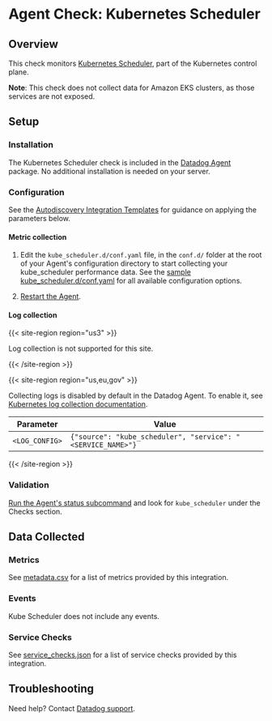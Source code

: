 # Agent Check: Kubernetes Scheduler

## Overview

This check monitors [Kubernetes Scheduler][1], part of the Kubernetes control plane.

**Note**: This check does not collect data for Amazon EKS clusters, as those services are not exposed.

## Setup

### Installation

The Kubernetes Scheduler check is included in the [Datadog Agent][2] package.
No additional installation is needed on your server.

### Configuration

See the [Autodiscovery Integration Templates][9] for guidance on applying the parameters below.

#### Metric collection

1. Edit the `kube_scheduler.d/conf.yaml` file, in the `conf.d/` folder at the root of your Agent's configuration directory to start collecting your kube_scheduler performance data. See the [sample kube_scheduler.d/conf.yaml][2] for all available configuration options.

2. [Restart the Agent][3].

#### Log collection

{{< site-region region="us3" >}}

Log collection is not supported for this site.

{{< /site-region >}}

{{< site-region region="us,eu,gov" >}}

Collecting logs is disabled by default in the Datadog Agent. To enable it, see [Kubernetes log collection documentation][10].

| Parameter      | Value                                     |
|----------------|-------------------------------------------|
| `<LOG_CONFIG>` | `{"source": "kube_scheduler", "service": "<SERVICE_NAME>"}` |

{{< /site-region >}}

### Validation

[Run the Agent's status subcommand][6] and look for `kube_scheduler` under the Checks section.

## Data Collected

### Metrics

See [metadata.csv][7] for a list of metrics provided by this integration.

### Events

Kube Scheduler does not include any events.

### Service Checks

See [service_checks.json][11] for a list of service checks provided by this integration.

## Troubleshooting

Need help? Contact [Datadog support][8].


[1]: https://kubernetes.io/docs/reference/command-line-tools-reference/kube-scheduler
[2]: https://github.com/DataDog/integrations-core/blob/master/kube_scheduler/datadog_checks/kube_scheduler/data/conf.yaml.example
[3]: https://docs.datadoghq.com/agent/guide/agent-commands/#restart-the-agent
[4]: https://docs.datadoghq.com/agent/kubernetes/daemonset_setup/#log-collection
[5]: https://docs.datadoghq.com/agent/kubernetes/daemonset_setup/#create-manifest
[6]: https://docs.datadoghq.com/agent/guide/agent-commands/#agent-status-and-information
[7]: https://github.com/DataDog/integrations-core/blob/master/kube_scheduler/metadata.csv
[8]: https://docs.datadoghq.com/help/
[9]: https://docs.datadoghq.com/agent/kubernetes/integrations/
[10]: https://docs.datadoghq.com/agent/kubernetes/log/
[11]: https://github.com/DataDog/integrations-core/blob/master/kube_scheduler/assets/service_checks.json
